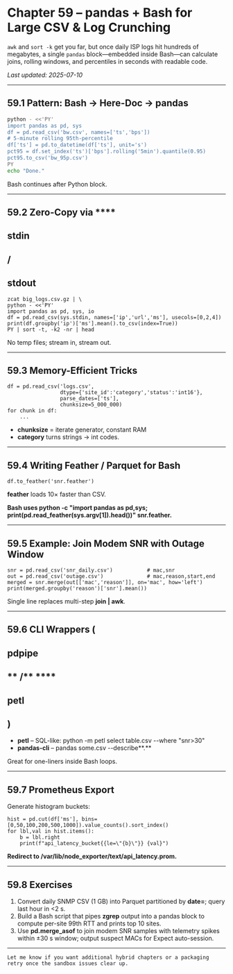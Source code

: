 

# Chapter 59 – pandas + Bash for Large CSV & Log Crunching

`awk` and `sort -k` get you far, but once daily ISP logs hit hundreds of
megabytes, a single `pandas` block—embedded inside Bash—can calculate joins,
rolling windows, and percentiles in seconds with readable code.

_Last updated: 2025-07-10_

---

## 59.1 Pattern: Bash → Here-Doc → pandas

```bash
python - <<'PY'
import pandas as pd, sys
df = pd.read_csv('bw.csv', names=['ts','bps'])
# 5-minute rolling 95th-percentile
df['ts'] = pd.to_datetime(df['ts'], unit='s')
pct95 = df.set_index('ts')['bps'].rolling('5min').quantile(0.95)
pct95.to_csv('bw_95p.csv')
PY
echo "Done."
```

Bash continues after Python block.

---

## **59.2 Zero-Copy via** ****

## **stdin**

## **/**

## **stdout**

```
zcat big_logs.csv.gz | \
python - <<'PY'
import pandas as pd, sys, io
df = pd.read_csv(sys.stdin, names=['ip','url','ms'], usecols=[0,2,4])
print(df.groupby('ip')['ms'].mean().to_csv(index=True))
PY | sort -t, -k2 -nr | head
```

No temp files; stream in, stream out.

---

## **59.3 Memory-Efficient Tricks**

```
df = pd.read_csv('logs.csv',
                 dtype={'site_id':'category','status':'int16'},
                 parse_dates=['ts'],
                 chunksize=5_000_000)
for chunk in df:
    ...
```

* **chunksize** = iterate generator, constant RAM
* **category** turns strings → int codes.

---

## **59.4 Writing Feather / Parquet for Bash**

```
df.to_feather('snr.feather')
```

**feather** loads 10× faster than CSV.

**Bash uses **python -c "import pandas as pd,sys; print(pd.read_feather(sys.argv[1]).head())" snr.feather**.**

---

## **59.5 Example: Join Modem SNR with Outage Window**

```
snr = pd.read_csv('snr_daily.csv')           # mac,snr
out = pd.read_csv('outage.csv')              # mac,reason,start,end
merged = snr.merge(out[['mac','reason']], on='mac', how='left')
print(merged.groupby('reason')['snr'].mean())
```

Single line replaces multi-step **join | awk**.

---

## **59.6 CLI Wrappers (**

## **pdpipe**

## ** /** ****

## **petl**

## **)**

* **petl** – SQL-like: python -m petl select table.csv --where "snr>30"
* **pandas-cli** – pandas some.csv --describe**.**

Great for one-liners inside Bash loops.

---

## **59.7 Prometheus Export**

Generate histogram buckets:

```
hist = pd.cut(df['ms'], bins=[0,50,100,200,500,1000]).value_counts().sort_index()
for lbl,val in hist.items():
    b = lbl.right
    print(f"api_latency_bucket{{le=\"{b}\"}} {val}")
```

**Redirect to **/var/lib/node_exporter/text/api_latency.prom**.**

---

## **59.8 Exercises**

1. Convert daily SNMP CSV (1 GB) into Parquet partitioned by **date=**; query last hour in <2 s.
2. Build a Bash script that pipes **zgrep** output into a pandas block to compute per-site 99th RTT and prints top 10 sites.
3. Use **pd.merge_asof** to join modem SNR samples with telemetry spikes within ±30 s window; output suspect MACs for Expect auto-session.

---

```
Let me know if you want additional hybrid chapters or a packaging retry once the sandbox issues clear up.
```
